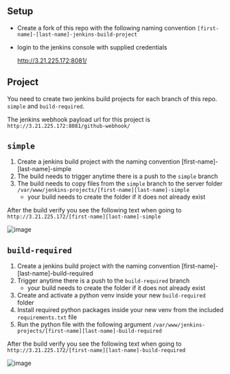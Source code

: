 ## Setup
  - Create a fork of this repo with the following naming convention ```[first-name]-[last-name]-jenkins-build-project```
  - login to the jenkins console with supplied credentials
    
    http://3.21.225.172:8081/
   
## Project
  You need to create two jenkins build projects for each branch of this repo. ```simple``` and ```build-required```.
  
  The jenkins webhook payload url for this project is ```http://3.21.225.172:8081/github-webhook/```
  
  
## ```simple```
  1. Create a jenkins build project with the naming convention [first-name]-[last-name]-simple
  2. The build needs to trigger anytime there is a push to the ```simple``` branch
  3. The build needs to copy files from the ```simple``` branch to the server folder ```/var/www/jenkins-projects/[first-name][last-name]-simple```
      - your build needs to create the folder if it does not already exist
  
  After the build verify you see the following text when going to ```http://3.21.225.172/[first-name][last-name]-simple```

  ![image](https://user-images.githubusercontent.com/31535228/147724558-972b0bdf-cc8a-4bae-97b0-2dc3f197087d.png)

## ```build-required```
  1. Create a jenkins build project with the naming convention [first-name]-[last-name]-build-required
  2. Trigger anytime there is a push to the ```build-required``` branch
      - your build needs to create the folder if it does not already exist
  4. Create and activate a python venv inside your new ```build-required``` folder
  5. Install required python packages inside your new venv from the included ```requirements.txt``` file
  6. Run the python file with the following argument ```/var/www/jenkins-projects/[first-name][last-name]-build-required```
  
  After the build verify you see the following text when going to ```http://3.21.225.172/[first-name][last-name]-build-required```
  
 
  ![image](https://user-images.githubusercontent.com/31535228/147724984-7dcdf22d-becb-4a5a-9ca5-f5ef4eb4d79a.png)
  
